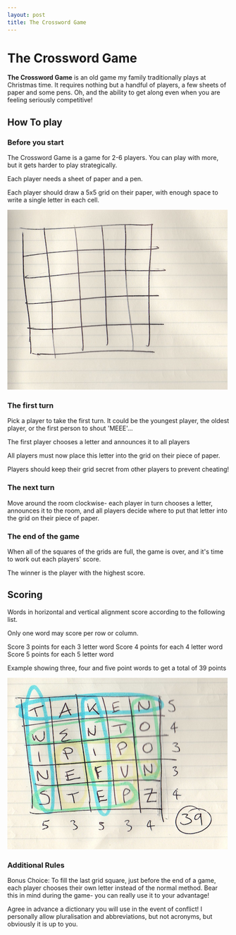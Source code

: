 ```yaml
---
layout: post
title: The Crossword Game 
---
```


# The Crossword Game

**The Crossword Game** is an old game my family traditionally plays at Christmas time. It requires nothing but a handful of players, a few sheets of paper and some pens. Oh, and the ability to get along even when you are feeling seriously competitive!


## How To play

### Before you start

The Crossword Game is a game for 2-6 players. You can play with more, but it gets harder to play strategically.

Each player needs a sheet of paper and a pen.

Each player should draw a 5x5 grid on their paper, with enough space to write a single letter in each cell.

![Empty grid example](empty_grid.png)

### The first turn

Pick a player to take the first turn. It could be the youngest player, the oldest player, or the first person to shout 'MEEE'…

The first player chooses a letter and announces it to all players

All players must now place this letter into the grid on their piece of paper.

Players should keep their grid secret from other players to prevent cheating!

### The next turn

Move around the room clockwise- each player in turn chooses a letter, announces it to the room, and all players decide where to put that letter into the grid on their piece of paper.

### The end of the game

When all of the squares of the grids are full, the game is over, and it's time to work out each players' score.

The winner is the player with the highest score.


## Scoring

Words in horizontal and vertical alignment score according to the following list. 

Only one word may score per row or column.

Score 3 points for each 3 letter word
Score 4 points for each 4 letter word
Score 5 points for each 5 letter word

Example showing three, four and five point words to get a total of 39 points

![Example scoring grid](scoring_example.png)

### Additional Rules

Bonus Choice: To fill the last grid square, just before the end of a game, each player chooses their own letter instead of the normal method. Bear this in mind during the game- you can really use it to your advantage!

Agree in advance a dictionary you will use in the event of conflict! I personally allow pluralisation and abbreviations, but not acronyms, but obviously it is up to you.


